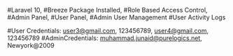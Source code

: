 #Laravel 10, #Breeze Package Installed, #Role Based Access Control, #Admin Panel, #User Panel, #Admin User Management #User Activity Logs

#User Credentials: user3@gmail.com, 123456789, user4@gmail.com, 123456789
#AdminCredentials: muhammad.junaid@purelogics.net, Newyork@2009
